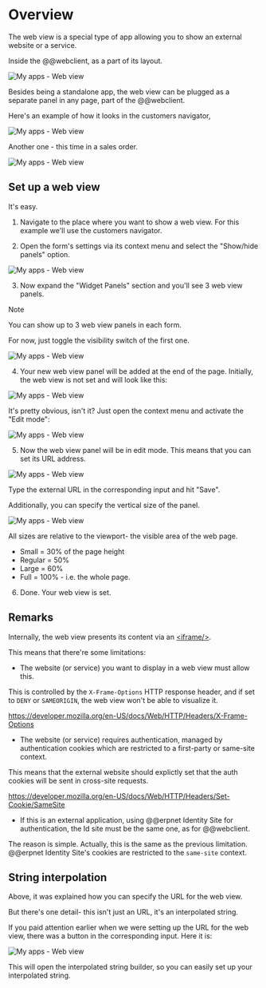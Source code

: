 # Overview

The web view is a special type of app allowing you to show an external website or a service. 

Inside the @@webclient, as a part of its layout.

![My apps - Web view](./pictures/my-apps-web-view-1.png "My apps - Web view")

Besides being a standalone app, the web view can be plugged as a separate panel in any page, part of the @@webclient.

Here's an example of how it looks in the customers navigator,

![My apps - Web view](./pictures/my-apps-web-view-client-navigator.png "My apps - Web view - Clients")

Another one - this time in a sales order.

![My apps - Web view](./pictures/my-apps-web-view-sales-order.png "My apps - Web view - Sales order")

## Set up a web view

It's easy.

1. Navigate to the place where you want to show a web view. For this example we'll use the customers navigator.

2. Open the form's settings via its context menu and select the "Show/hide panels" option.

![My apps - Web view](./pictures/customers-navigator-context-menu.png "My apps - Web view - Context menu")

3. Now expand the "Widget Panels" section and you'll see 3 web view panels.

> [!NOTE]
> You can show up to 3 web view panels in each form.

For now, just toggle the visibility switch of the first one.

![My apps - Web view](./pictures/my-apps-web-view-panels.png "My apps - Web view - Select")

4. Your new web view panel will be added at the end of the page. Initially, the web view is not set and will look like this:

![My apps - Web view](./pictures/my-apps-web-view-not-set.png "My apps - Web view - Select")


It's pretty obvious, isn't it? Just open the context menu and activate the "Edit mode":

![My apps - Web view](./pictures/my-apps-web-view-context-menu.png "My apps - Web view - Context menu")

5. Now the web view panel will be in edit mode. This means that you can set its URL address.

![My apps - Web view](./pictures/my-apps-web-view-edit-mode.png "My apps - Web view - Edit mode")

Type the external URL in the corresponding input and hit "Save".

Additionally, you can specify the vertical size of the panel.

![My apps - Web view](./pictures/my-apps-web-view-edit-mode-size.png "My apps - Web view - Edit mode size")

All sizes are relative to the viewport- the visible area of the web page.

- Small = 30% of the page height
- Regular = 50%
- Large = 60%
- Full = 100% - i.e. the whole page.

6. Done. Your web view is set.

## Remarks

Internally, the web view presents its content via an [&lt;iframe/&gt;](https://www.w3schools.com/html/html_iframe.asp).

This means that there're some limitations:

- The website (or service) you want to display in a web view must allow this.

This is controlled by the `X-Frame-Options` HTTP response header, and if set to `DENY` or `SAMEORIGIN`, the web view won't be able to visualize it.

https://developer.mozilla.org/en-US/docs/Web/HTTP/Headers/X-Frame-Options

- The website (or service) requires authentication, managed by authentication cookies which are restricted to a first-party or same-site context.

This means that the external website should explictly set that the auth cookies will be sent in cross-site requests.

https://developer.mozilla.org/en-US/docs/Web/HTTP/Headers/Set-Cookie/SameSite

- If this is an external application, using @@erpnet Identity Site for authentication, the Id site must be the same one, as for @@webclient.

The reason is simple. Actually, this is the same as the previous limitation. @@erpnet Identity Site's cookies are restricted to the `same-site` context.

## String interpolation

Above, it was explained how you can specify the URL for the web view.

But there's one detail- this isn't just an URL, it's an interpolated string.

If you paid attention earlier when we were setting up the URL for the web view, there was a button in the corresponding input. Here it is:

![My apps - Web view](./pictures/my-apps-web-view-edit-mode-builder-focus.png "My apps - Web view - Builder focus")

This will open the interpolated string builder, so you can easily set up your interpolated string.